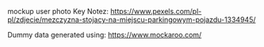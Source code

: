 mockup user photo
Key Notez: https://www.pexels.com/pl-pl/zdjecie/mezczyzna-stojacy-na-miejscu-parkingowym-pojazdu-1334945/

Dummy data generated using: https://www.mockaroo.com/
